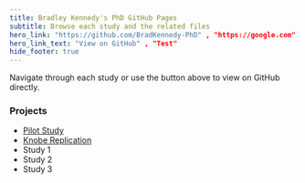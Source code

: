 ```yaml
---
title: Bradley Kennedy's PhD GitHub Pages
subtitle: Browse each study and the related files
hero_link: "https://github.com/BradKennedy-PhD" , "https://google.com"
hero_link_text: "View on GitHub" , "Test"
hide_footer: true
---
```

Navigate through each study or use the button above to view on GitHub directly.

### Projects
- [Pilot Study](https://bradkennedy-phd.github.io/Pilot-study/)
- [Knobe Replication](https://bradkennedy-phd.github.io/KnobeReplication/)
- Study 1
- Study 2
- Study 3


